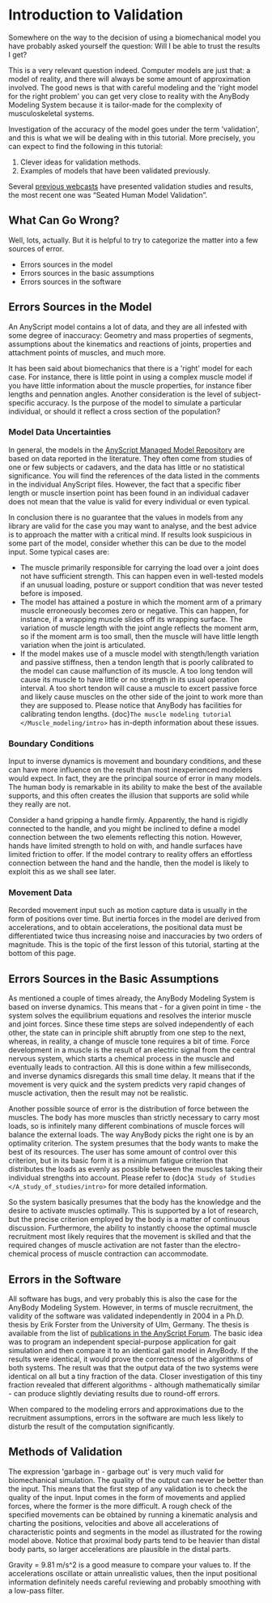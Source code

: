 # Introduction to Validation

Somewhere on the way to the decision of using a biomechanical model you
have probably asked yourself the question: Will I be able to trust the
results I get?

This is a very relevant question indeed. Computer models are just that:
a model of reality, and there will always be some amount of
approximation involved. The good news is that with careful modeling and
the 'right model for the right problem' you can get very close to
reality with the AnyBody Modeling System because it is tailor-made
for the complexity of musculoskeletal systems.

Investigation of the accuracy of the model goes under the term
'validation', and this is what we will be dealing with in this tutorial.
More precisely, you can expect to find the following in this tutorial:

1. Clever ideas for validation methods.
2. Examples of models that have been validated previously.

Several [previous
webcasts](https://www.anybodytech.com/resources/webcasts/) have
presented validation studies and results, the most recent one was
“Seated Human Model Validation”.

## What Can Go Wrong?

Well, lots, actually. But it is helpful to try to categorize the matter
into a few sources of error.

- Errors sources in the model
- Errors sources in the basic assumptions
- Errors sources in the software

## Errors Sources in the Model

An AnyScript model contains a lot of data, and they are all infested
with some degree of inaccuracy: Geometry and mass properties of
segments, assumptions about the kinematics and reactions of joints,
properties and attachment points of muscles, and much more.

It has been said about biomechanics that there is a 'right' model for
each case. For instance, there is little point in using a complex muscle
model if you have little information about the muscle properties, for
instance fiber lengths and pennation angles. Another consideration is
the level of subject-specific accuracy. Is the purpose of the model to
simulate a particular individual, or should it reflect a cross section
of the population?

### Model Data Uncertainties

In general, the models in the [AnyScript Managed Model
Repository](https://www.anybodytech.com/software/ammr/)
are based on data reported in the literature. They often come from
studies of one or few subjects or cadavers, and the data has little or
no statistical significance. You will find the references of the data
listed in the comments in the individual AnyScript files. However, the
fact that a specific fiber length or muscle insertion point has been
found in an individual cadaver does not mean that the value is valid for
every individual or even typical.

In conclusion there is no guarantee that the values in models from any
library are valid for the case you may want to analyse, and the best
advice is to approach the matter with a critical mind. If results look
suspicious in some part of the model, consider whether this can be due
to the model input. Some typical cases are:

- The muscle primarily responsible for carrying the load over a joint
  does not have sufficient strength. This can happen even in
  well-tested models if an unusual loading, posture or support
  condition that was never tested before is imposed.
- The model has attained a posture in which the moment arm of a primary
  muscle erroneously becomes zero or negative. This can happen, for
  instance, if a wrapping muscle slides off its wrapping surface. The
  variation of muscle length with the joint angle reflects the moment
  arm, so if the moment arm is too small, then the muscle will have
  little length variation when the joint is articulated.
- If the model makes use of a muscle model with stength/length
  variation and passive stiffness, then a tendon length that is poorly
  calibrated to the model can cause malfunction of its muscle. A too
  long tendon will cause its muscle to have little or no strength in
  its usual operation interval. A too short tendon will cause a muscle
  to excert passive force and likely cause muscles on the other side of
  the joint to work more than they are supposed to. Please notice that
  AnyBody has facilities for calibrating tendon lengths. {doc}`The muscle modeling tutorial </Muscle_modeling/intro>` has
  in-depth information about these issues.

### Boundary Conditions

Input to inverse dynamics is movement and boundary conditions, and these
can have more influence on the result than most inexperienced modelers
would expect. In fact, they are the principal source of error in many
models. The human body is remarkable in its ability to make the best of
the available supports, and this often creates the illusion that
supports are solid while they really are not.

Consider a hand gripping a handle firmly. Apparently, the hand is
rigidly connected to the handle, and you might be inclined to define a
model connection between the two elements reflecting this notion.
However, hands have limited strength to hold on with, and handle
surfaces have limited friction to offer. If the model contrary to
reality offers an effortless connection between the hand and the handle,
then the model is likely to exploit this as we shall see later.

### Movement Data

Recorded movement input such as motion capture data is usually in the
form of positions over time. But inertia forces in the model are derived
from accelerations, and to obtain accelerations, the positional data
must be differentiated twice thus increasing noise and inaccuracies by
two orders of magnitude. This is the topic of the first lesson of this
tutorial, starting at the bottom of this page.

## Errors Sources in the Basic Assumptions

As mentioned a couple of times already, the AnyBody Modeling System is
based on inverse dynamics. This means that - for a given point in time -
the system solves the equilibrium equations and resolves the interior
muscle and joint forces. Since these time steps are solved independently
of each other, the state can in principle shift abruptly from one step
to the next, whereas, in reality, a change of muscle tone requires a bit
of time. Force development in a muscle is the result of an electric
signal from the central nervous system, which starts a chemical process
in the muscle and eventually leads to contraction. All this is done
within a few milliseconds, and inverse dynamics disregards this small
time delay. It means that if the movement is very quick and the system
predicts very rapid changes of muscle activation, then the result may
not be realistic.

Another possible source of error is the distribution of force between
the muscles. The body has more muscles than strictly necessary to carry
most loads, so is infinitely many different combinations of muscle
forces will balance the external loads. The way AnyBody picks the right
one is by an optimality criterion. The system presumes that the body
wants to make the best of its resources. The user has some amount of
control over this criterion, but in its basic form it is a minimum
fatigue criterion that distributes the loads as evenly as possible
between the muscles taking their individual strengths into account.
Please refer to {doc}`A Study of Studies </A_study_of_studies/intro>` for more detailed
information.

So the system basically presumes that the body has the knowledge and the
desire to activate muscles optimally. This is supported by a lot of
research, but the precise criterion employed by the body is a matter of
continuous discussion. Furthermore, the ability to instantly choose the
optimal muscle recruitment most likely requires that the movement is
skilled and that the required changes of muscle activation are not
faster than the electro-chemical process of muscle contraction can
accommodate.

## Errors in the Software

All software has bugs, and very probably this is also the case for the
AnyBody Modeling System. However, in terms of muscle recruitment, the
validity of the software was validated independently in 2004 in a Ph.D.
thesis by Erik Forster from the University of Ulm, Germany. The thesis
is available from the list of [publications in the AnyScript
Forum](https://www.anybodytech.com/resources/anybodypublications/).
The basic idea was to program an independent special-purpose application
for gait simulation and then compare it to an identical gait model in
AnyBody. If the results were identical, it would prove the correctness
of the algorithms of both systems. The result was that the output data
of the two systems were identical on all but a tiny fraction of the
data. Closer investigation of this tiny fraction revealed that different
algorithms - although mathematically similar - can produce slightly
deviating results due to round-off errors.

When compared to the modeling errors and approximations due to the
recruitment assumptions, errors in the software are much less likely to
disturb the result of the computation significantly.

## Methods of Validation

The expression 'garbage in - garbage out' is very much valid for
biomechanical simulation. The quality of the output can never be better
than the input. This means that the first step of any validation is to
check the quality of the input. Input comes in the form of movements and
applied forces, where the former is the more difficult. A rough check of
the specified movements can be obtained by running a kinematic analysis
and charting the positions, velocities and above all accelerations of
characteristic points and segments in the model as illustrated for the
rowing model above. Notice that proximal body parts tend to be heavier
than distal body parts, so larger accelerations are plausible in the
distal parts.

Gravity = 9.81 m/s^2 is a good measure to compare your values to. If the
accelerations oscillate or attain unrealistic values, then the input
positional information definitely needs careful reviewing and probably
smoothing with a low-pass filter.

